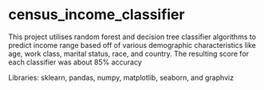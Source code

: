 # census_income_classifier

This project utilises random forest and decision tree classifier algorithms to predict income range based off of various demographic characteristics like age, work class, marital status, race, and country. The resulting score for each classifier was about 85% accuracy

Libraries: sklearn, pandas, numpy, matplotlib, seaborn, and graphviz
